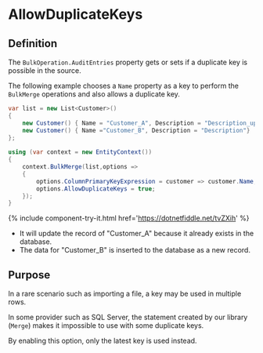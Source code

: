 # AllowDuplicateKeys

## Definition
The `BulkOperation.AuditEntries` property gets or sets if a duplicate key is possible in the source.

The following example chooses a `Name` property as a key to perform the `BulkMerge` operations and also allows a duplicate key.
```csharp
var list = new List<Customer>() 
{
    new Customer() { Name = "Customer_A", Description = "Description_updated" },
    new Customer() { Name ="Customer_B", Description = "Description"}    
};
        
using (var context = new EntityContext())
{
    context.BulkMerge(list,options => 
    {
        options.ColumnPrimaryKeyExpression = customer => customer.Name;
        options.AllowDuplicateKeys = true;
    });
}
```
{% include component-try-it.html href='https://dotnetfiddle.net/tvZXih' %}

 - It will update the record of "Customer_A" because it already exists in the database.
 - The data for "Customer_B" is inserted to the database as a new record.
 
## Purpose
In a rare scenario such as importing a file, a key may be used in multiple rows.

In some provider such as SQL Server, the statement created by our library (`Merge`) makes it impossible to use with some duplicate keys.

By enabling this option, only the latest key is used instead.

